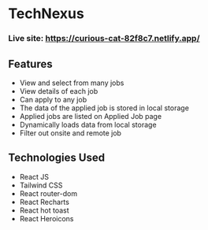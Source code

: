 # TechNexus

### Live site: https://curious-cat-82f8c7.netlify.app/

## Features

+ View and select from many jobs
+ View details of each job
+ Can apply to any job
+ The data of the applied job is stored in local storage
+ Applied jobs are listed on Applied Job page
+ Dynamically loads data from local storage
+ Filter out onsite and remote job

## Technologies Used

 + React JS
 + Tailwind CSS
 + React router-dom
 + React Recharts
 + React hot toast
 + React Heroicons
